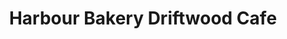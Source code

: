 ---
title: "Harbour Bakery Driftwood Cafe"
url: /birchington/harbour-bakery-driftwood-cafe/
shop: Bäckerei
---